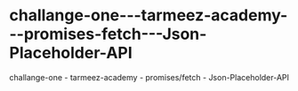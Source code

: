 # challange-one---tarmeez-academy---promises-fetch---Json-Placeholder-API
challange-one - tarmeez-academy - promises/fetch - Json-Placeholder-API
